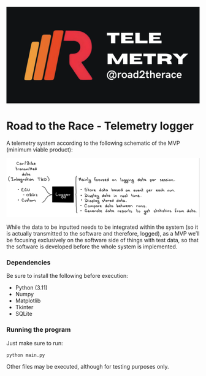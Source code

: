 ![Banner](readme_resources/TELEMETRY.png)

# Road to the Race - Telemetry logger

A telemetry system according to the following schematic of the MVP (minimum viable product):

![MVP](readme_resources/MVP.jpeg)

While the data to be inputted needs to be integrated within the system (so it is actually transmitted to the software and therefore, logged), as a MVP we’ll be focusing exclusively on the software side of things with test data, so that the software is developed before the whole system is implemented.

### Dependencies

Be sure to install the following before execution:

- Python (3.11)
- Numpy
- Matplotlib
- Tkinter
- SQLite

### Running the program

Just make sure to run:

```
python main.py
```

Other files may be executed, although for testing purposes only.
